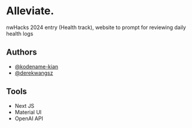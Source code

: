 # Alleviate.

nwHacks 2024 entry (Health track), website to prompt for reviewing daily health logs 


## Authors

- [@kodename-kian](https://www.github.com/kodename-kian)
- [@derekwangsz](https://www.github.com/derekwangsz)


## Tools

- Next JS
- Material UI
- OpenAI API

